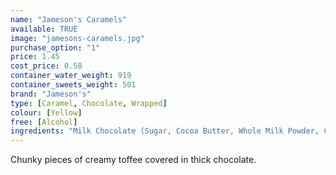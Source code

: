 ```yaml
---
name: "Jameson's Caramels"
available: TRUE
image: "jamesons-caramels.jpg"
purchase_option: "1"
price: 1.45
cost_price: 0.58
container_water_weight: 919
container_sweets_weight: 501
brand: "Jameson's"
type: [Caramel, Chocolate, Wrapped]
colour: [Yellow]
free: [Alcohol]
ingredients: "Milk Chocolate (Sugar, Cocoa Butter, Whole Milk Powder, Cocoa Mass, Milk Fat, Emulsifier: Soya Lecithin E322), Glucose Syrup, Sugar, Sweetened Condensed Skimmed Milk, Hydrogenated Vegetable Oil, Butteroil, Invert Sugar Syrup, Salt, Emulsifier: Soya Lecithin E322"
---
```

Chunky pieces of creamy toffee covered in thick chocolate.